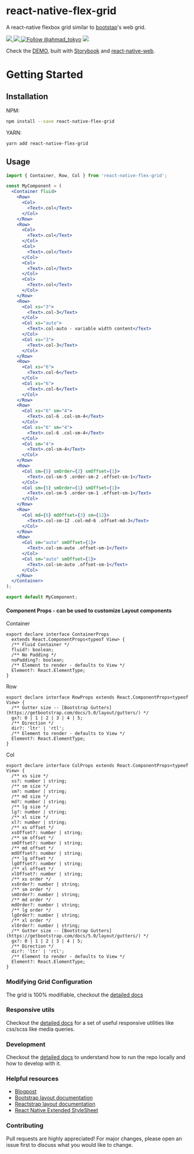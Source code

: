 # react-native-flex-grid

A react-native flexbox grid similar to [bootstap](https://getbootstrap.com)'s web grid.

<a href="https://npmjs.com/package/react-native-flex-grid">
  <img src="https://img.shields.io/npm/v/react-native-flex-grid.svg"></img>
  <img src="https://img.shields.io/npm/dt/react-native-flex-grid.svg"></img>
</a>
<a href="https://twitter.com/intent/follow?screen_name=ahmad_tokyo"><img src="https://img.shields.io/twitter/follow/ahmad_tokyo.svg?label=Follow%20@ahmad_tokyo" alt="Follow @ahmad_tokyo"></img></a>

<a href="https://react-native-flex-grid.ahmedtokyo.com">
<img src="https://i.imgur.com/VWFX2r6.png"></img>
</a>

Check the [DEMO](https://react-native-flex-grid.ahmedtokyo.com), built with [Storybook](https://storybook.js.org) and [react-native-web](https://necolas.github.io/react-native-web).

# Getting Started

## Installation

NPM:

```bash
npm install --save react-native-flex-grid
```

YARN:

```bash
yarn add react-native-flex-grid
```

## Usage

```jsx
import { Container, Row, Col } from 'react-native-flex-grid';

const MyComponent = (
  <Container fluid>
    <Row>
      <Col>
        <Text>.col</Text>
      </Col>
    </Row>
    <Row>
      <Col>
        <Text>.col</Text>
      </Col>
      <Col>
        <Text>.col</Text>
      </Col>
      <Col>
        <Text>.col</Text>
      </Col>
      <Col>
        <Text>.col</Text>
      </Col>
    </Row>
    <Row>
      <Col xs="3">
        <Text>.col-3</Text>
      </Col>
      <Col xs="auto">
        <Text>.col-auto - variable width content</Text>
      </Col>
      <Col xs="3">
        <Text>.col-3</Text>
      </Col>
    </Row>
    <Row>
      <Col xs="6">
        <Text>.col-6</Text>
      </Col>
      <Col xs="6">
        <Text>.col-6</Text>
      </Col>
    </Row>
    <Row>
      <Col xs="6" sm="4">
        <Text>.col-6 .col-sm-4</Text>
      </Col>
      <Col xs="6" sm="4">
        <Text>.col-6 .col-sm-4</Text>
      </Col>
      <Col sm="4">
        <Text>.col-sm-4</Text>
      </Col>
    </Row>
    <Row>
      <Col sm={5} smOrder={2} smOffset={1}>
        <Text>.col-sm-5 .order-sm-2 .offset-sm-1</Text>
      </Col>
      <Col sm={5} smOrder={1} smOffset={1}>
        <Text>.col-sm-5 .order-sm-1 .offset-sm-1</Text>
      </Col>
    </Row>
    <Row>
      <Col md={6} mdOffset={3} sm={12}>
        <Text>.col-sm-12 .col-md-6 .offset-md-3</Text>
      </Col>
    </Row>
    <Row>
      <Col sm="auto" smOffset={1}>
        <Text>.col-sm-auto .offset-sm-1</Text>
      </Col>
      <Col sm="auto" smOffset={1}>
        <Text>.col-sm-auto .offset-sm-1</Text>
      </Col>
    </Row>
  </Container>
);

export default MyComponent;
```

#### Component Props - can be used to customize Layout components

Container

```tsx
export declare interface ContainerProps
  extends React.ComponentProps<typeof View> {
  /** Fluid Container */
  fluid?: boolean;
  /** No Padding */
  noPadding?: boolean;
  /** Element to render - defaults to View */
  Element?: React.ElementType;
}
```

Row

```tsx
export declare interface RowProps extends React.ComponentProps<typeof View> {
  /** Gutter size -- [Bootstrap Gutters](https://getbootstrap.com/docs/5.0/layout/gutters/) */
  gx?: 0 | 1 | 2 | 3 | 4 | 5;
  /** Direction */
  dir?: 'ltr' | 'rtl';
  /** Element to render - defaults to View */
  Element?: React.ElementType;
}
```

Col

```tsx
export declare interface ColProps extends React.ComponentProps<typeof View> {
  /** xs size */
  xs?: number | string;
  /** sm size */
  sm?: number | string;
  /** md size */
  md?: number | string;
  /** lg size */
  lg?: number | string;
  /** xl size */
  xl?: number | string;
  /** xs offset */
  xsOffset?: number | string;
  /** sm offset */
  smOffset?: number | string;
  /** md offset */
  mdOffset?: number | string;
  /** lg offset */
  lgOffset?: number | string;
  /** xl offset */
  xlOffset?: number | string;
  /** xs order */
  xsOrder?: number | string;
  /** sm order */
  smOrder?: number | string;
  /** md order */
  mdOrder?: number | string;
  /** lg order */
  lgOrder?: number | string;
  /** xl order */
  xlOrder?: number | string;
  /** Gutter size -- [Bootstrap Gutters](https://getbootstrap.com/docs/5.0/layout/gutters/) */
  gx?: 0 | 1 | 2 | 3 | 4 | 5;
  /** Direction */
  dir?: 'ltr' | 'rtl';
  /** Element to render - defaults to View */
  Element?: React.ElementType;
}
```

### Modifying Grid Configuration

The grid is 100% modifiable, checkout the [detailed docs](https://react-native-flex-grid.ahmedtokyo.com/?path=/story/utils-grid--page)

### Responsive utils

Checkout the [detailed docs](https://react-native-flex-grid.ahmedtokyo.com/?path=/story/utils-responsive--page) for a set of useful responsive utilities like css/scss like media queries.

### Development

Checkout the [detailed docs](https://react-native-flex-grid.ahmedtokyo.com/?path=/story/development--page) to understand how to run the repo locally and how to develop with it.

### Helpful resources

- [Blogpost](https://ahmedtokyo.com/blog/2022/react-native-flex-grid)
- [Bootstrap layout documentation](https://getbootstrap.com/docs/5.0/layout)
- [Reactstrap layout documentation](https://reactstrap.github.io/?path=/docs/components-layout--layout)
- [React Native Extended StyleSheet](https://github.com/vitalets/react-native-extended-stylesheet)

### Contributing

Pull requests are highly appreciated! For major changes, please open an issue first to discuss what you would like to change.

